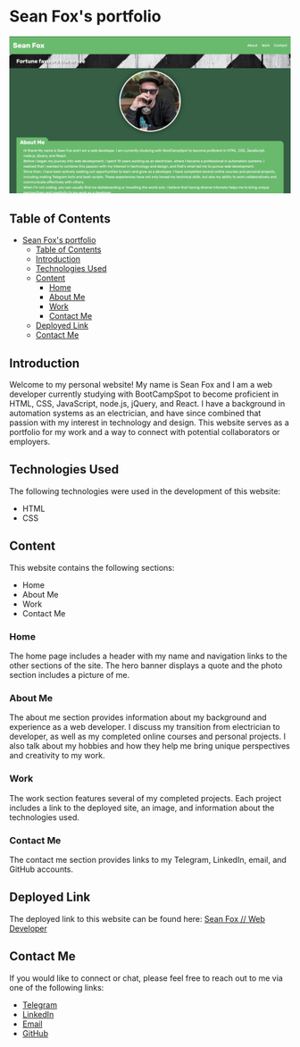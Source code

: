 # Sean Fox's portfolio

![Homepage](./assets/images/homepage.png "Homepage")

## Table of Contents
- [Sean Fox's portfolio](#sean-foxs-portfolio)
  - [Table of Contents](#table-of-contents)
  - [Introduction](#introduction)
  - [Technologies Used](#technologies-used)
  - [Content](#content)
    - [Home](#home)
    - [About Me](#about-me)
    - [Work](#work)
    - [Contact Me](#contact-me)
  - [Deployed Link](#deployed-link)
  - [Contact Me](#contact-me-1)

## Introduction
Welcome to my personal website! My name is Sean Fox and I am a web developer currently studying with BootCampSpot to become proficient in HTML, CSS, JavaScript, node.js, jQuery, and React. I have a background in automation systems as an electrician, and have since combined that passion with my interest in technology and design. This website serves as a portfolio for my work and a way to connect with potential collaborators or employers. 

## Technologies Used
The following technologies were used in the development of this website:
- HTML
- CSS

## Content
This website contains the following sections:
- Home
- About Me
- Work
- Contact Me

### Home
The home page includes a header with my name and navigation links to the other sections of the site. The hero banner displays a quote and the photo section includes a picture of me.

### About Me
The about me section provides information about my background and experience as a web developer. I discuss my transition from electrician to developer, as well as my completed online courses and personal projects. I also talk about my hobbies and how they help me bring unique perspectives and creativity to my work.

### Work
The work section features several of my completed projects. Each project includes a link to the deployed site, an image, and information about the technologies used.

### Contact Me
The contact me section provides links to my Telegram, LinkedIn, email, and GitHub accounts.

## Deployed Link
The deployed link to this website can be found here: [Sean Fox // Web Developer](https://drgunbot.github.io/My-Portfolio)

## Contact Me
If you would like to connect or chat, please feel free to reach out to me via one of the following links:
- [Telegram](https://t.me/ninjaidev)
- [LinkedIn](https://www.linkedin.com/in/sean-fox-9808a8162/)
- [Email](mailto:seanfox1989@gmail.com)
- [GitHub](https://github.com/DrGunbot)
